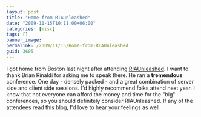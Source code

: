 ```yaml
---
layout: post
title: "Home from RIAUnleashed"
date: "2009-11-15T10:11:00+06:00"
categories: [misc]
tags: []
banner_image: 
permalink: /2009/11/15/Home-from-RIAUnleashed
guid: 3605
---
```


I got home from Boston last night after attending <a href="http://www.riaunleashed.com">RIAUnleashed</a>. I want to thank Brian Rinaldi for asking me to speak there. He ran a <b>tremendous</b> conference. One day - densely packed - and a great combination of server side and client side sessions. I'd highly recommend folks attend next year. I know that not everyone can afford the money and time for the "big" conferences, so you should definitely consider RIAUnleashed. If any of the attendees read this blog, I'd love to hear your feelings as well.